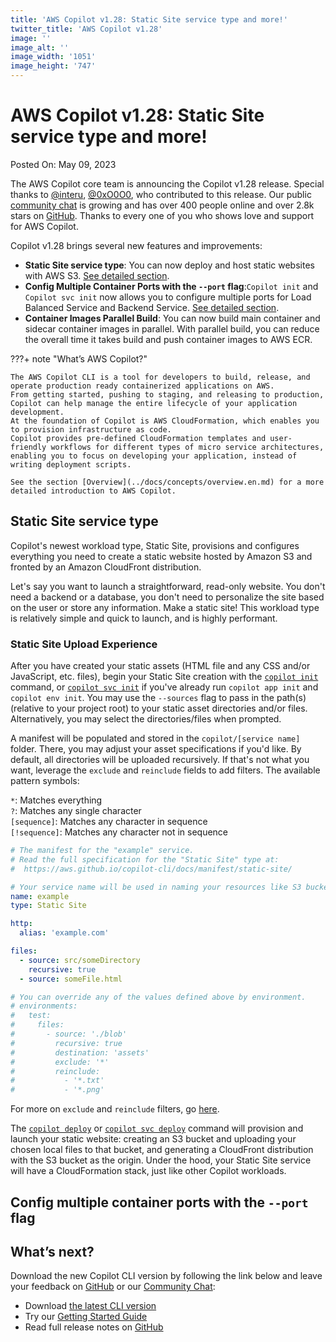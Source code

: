 ```yaml
---
title: 'AWS Copilot v1.28: Static Site service type and more!'
twitter_title: 'AWS Copilot v1.28'
image: ''
image_alt: ''
image_width: '1051'
image_height: '747'
---
```


# AWS Copilot v1.28: Static Site service type and more!

Posted On: May 09, 2023

The AWS Copilot core team is announcing the Copilot v1.28 release.
Special thanks to [@interu](https://github.com/interu), [@0xO0O0](https://github.com/0xO0O0), who contributed to this release.
Our public [сommunity сhat](https://app.gitter.im/#/room/#aws_copilot-cli:gitter.im) is growing and has over 400 people online and over 2.8k stars on [GitHub](http://github.com/aws/copilot-cli/).
Thanks to every one of you who shows love and support for AWS Copilot.

Copilot v1.28 brings several new features and improvements:

- **Static Site service type**: You can now deploy and host static websites with AWS S3. [See detailed section](#Static-Site-service-type).
- **Config Multiple Container Ports with the `--port` flag**:`Copilot init` and `Copilot svc init` now allows you to configure multiple ports for Load Balanced Service and Backend Service. [See detailed section](#Config-Multiple-Container-Ports-with-the---port-flag).
- **Container Images Parallel Build**: You can now build main container and sidecar container images in parallel. With parallel build, you can reduce the overall time it takes build and push container images to AWS ECR.

???+ note "What’s AWS Copilot?"

    The AWS Copilot CLI is a tool for developers to build, release, and operate production ready containerized applications on AWS.
    From getting started, pushing to staging, and releasing to production, Copilot can help manage the entire lifecycle of your application development.
    At the foundation of Copilot is AWS CloudFormation, which enables you to provision infrastructure as code.
    Copilot provides pre-defined CloudFormation templates and user-friendly workflows for different types of micro service architectures,
    enabling you to focus on developing your application, instead of writing deployment scripts.

    See the section [Overview](../docs/concepts/overview.en.md) for a more detailed introduction to AWS Copilot.

## Static Site service type
Copilot's newest workload type, Static Site, provisions and configures everything you need to create a static website hosted by Amazon S3 and fronted by an Amazon CloudFront distribution.  

Let's say you want to launch a straightforward, read-only website. You don't need a backend or a database, you don't need to personalize the site based on the user or store any information. Make a static site! This workload type is relatively simple and quick to launch, and is highly performant. 

### Static Site Upload Experience
After you have created your static assets (HTML file and any CSS and/or JavaScript, etc. files), begin your Static Site creation with the [`copilot init`](../docs/commands/init.en.md) command, or [`copilot svc init`](../docs/commands/svc-init.en.md) if you've already run `copilot app init` and `copilot env init`. You may use the `--sources` flag to pass in the path(s) (relative to your project root) to your static asset directories and/or files. Alternatively, you may select the directories/files when prompted.

A manifest will be populated and stored in the `copilot/[service name]` folder. There, you may adjust your asset specifications if you'd like. By default, all directories will be uploaded recursively. If that's not what you want, leverage the `exclude` and `reinclude` fields to add filters. The available pattern symbols:  

`*`: Matches everything  
`?`: Matches any single character  
`[sequence]`: Matches any character in sequence  
`[!sequence]`: Matches any character not in sequence  

```yaml
# The manifest for the "example" service.
# Read the full specification for the "Static Site" type at:
#  https://aws.github.io/copilot-cli/docs/manifest/static-site/

# Your service name will be used in naming your resources like S3 buckets, etc.
name: example
type: Static Site

http:
  alias: 'example.com'

files:
  - source: src/someDirectory
    recursive: true
  - source: someFile.html

# You can override any of the values defined above by environment.
# environments:
#   test:
#     files:
#       - source: './blob'
#         recursive: true
#         destination: 'assets'
#         exclude: '*'
#         reinclude:
#           - '*.txt'
#           - '*.png'
```
For more on `exclude` and `reinclude` filters, go [here](https://awscli.amazonaws.com/v2/documentation/api/latest/reference/s3/index.html#use-of-exclude-and-include-filters).

The [`copilot deploy`](../docs/commands/deploy.en.md) or [`copilot svc deploy`](../docs/commands/svc-deploy.en.md) command will provision and launch your static website: creating an S3 bucket and uploading your chosen local files to that bucket, and generating a CloudFront distribution with the S3 bucket as the origin. Under the hood, your Static Site service will have a CloudFormation stack, just like other Copilot workloads.

## Config multiple container ports with the `--port` flag

## What’s next?

Download the new Copilot CLI version by following the link below and leave your feedback on [GitHub](https://github.com/aws/copilot-cli/) or our [Community Chat](https://gitter.im/aws/copilot-cli):

- Download [the latest CLI version](../docs/getting-started/install.en.md)
- Try our [Getting Started Guide](../docs/getting-started/first-app-tutorial.en.md)
- Read full release notes on [GitHub](https://github.com/aws/copilot-cli/releases/tag/v1.28.0)